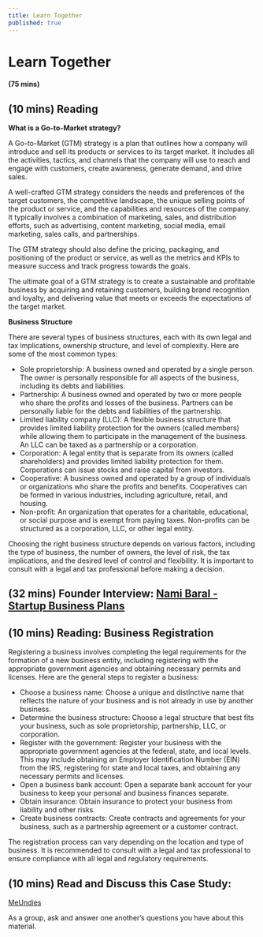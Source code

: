 ```yaml
---
title: Learn Together
published: true
---
```

# Learn Together 
#### (75 mins)

## (10 mins) Reading

**What is a Go-to-Market strategy?**

A Go-to-Market (GTM) strategy is a plan that outlines how a company will introduce and sell its products or services to its target market. It includes all the activities, tactics, and channels that the company will use to reach and engage with customers, create awareness, generate demand, and drive sales.

A well-crafted GTM strategy considers the needs and preferences of the target customers, the competitive landscape, the unique selling points of the product or service, and the capabilities and resources of the company. It typically involves a combination of marketing, sales, and distribution efforts, such as advertising, content marketing, social media, email marketing, sales calls, and partnerships.

The GTM strategy should also define the pricing, packaging, and positioning of the product or service, as well as the metrics and KPIs to measure success and track progress towards the goals.

The ultimate goal of a GTM strategy is to create a sustainable and profitable business by acquiring and retaining customers, building brand recognition and loyalty, and delivering value that meets or exceeds the expectations of the target market.

**Business Structure**

There are several types of business structures, each with its own legal and tax implications, ownership structure, and level of complexity. Here are some of the most common types:

* Sole proprietorship: A business owned and operated by a single person. The owner is personally responsible for all aspects of the business, including its debts and liabilities.
* Partnership: A business owned and operated by two or more people who share the profits and losses of the business. Partners can be personally liable for the debts and liabilities of the partnership.
* Limited liability company (LLC): A flexible business structure that provides limited liability protection for the owners (called members) while allowing them to participate in the management of the business. An LLC can be taxed as a partnership or a corporation.
* Corporation: A legal entity that is separate from its owners (called shareholders) and provides limited liability protection for them. Corporations can issue stocks and raise capital from investors.
* Cooperative: A business owned and operated by a group of individuals or organizations who share the profits and benefits. Cooperatives can be formed in various industries, including agriculture, retail, and housing.
* Non-profit: An organization that operates for a charitable, educational, or social purpose and is exempt from paying taxes. Non-profits can be structured as a corporation, LLC, or other legal entity.

Choosing the right business structure depends on various factors, including the type of business, the number of owners, the level of risk, the tax implications, and the desired level of control and flexibility. It is important to consult with a legal and tax professional before making a decision.

## (32 mins) Founder Interview: [Nami Baral - Startup Business Plans](https://drive.google.com/file/d/1GL9t4LCgDSUeu4P9F_OQ7KyQ_T-J6yph/view?usp=sharing)

## (10 mins) Reading: Business Registration

Registering a business involves completing the legal requirements for the formation of a new business entity, including registering with the appropriate government agencies and obtaining necessary permits and licenses. Here are the general steps to register a business:

* Choose a business name: Choose a unique and distinctive name that reflects the nature of your business and is not already in use by another business.
* Determine the business structure: Choose a legal structure that best fits your business, such as sole proprietorship, partnership, LLC, or corporation.
* Register with the government: Register your business with the appropriate government agencies at the federal, state, and local levels. This may include obtaining an Employer Identification Number (EIN) from the IRS, registering for state and local taxes, and obtaining any necessary permits and licenses.
* Open a business bank account: Open a separate bank account for your business to keep your personal and business finances separate.
* Obtain insurance: Obtain insurance to protect your business from liability and other risks.
* Create business contracts: Create contracts and agreements for your business, such as a partnership agreement or a customer contract.

The registration process can vary depending on the location and type of business. It is recommended to consult with a legal and tax professional to ensure compliance with all legal and regulatory requirements.

## (10 mins) Read and Discuss this Case Study: 

[MeUndies](https://www.clearslide.com/view/new/mail?iID=pzzGL6vSLRgHFZBfnwR4)

As a group, ask and answer one another’s questions you have about this material. 
